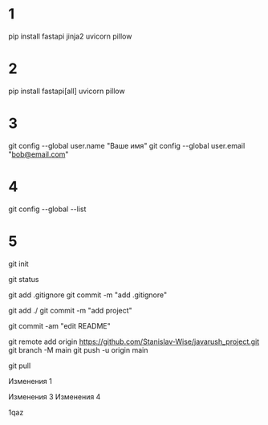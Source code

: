 # 1
pip install fastapi jinja2 uvicorn pillow

# 2
pip install fastapi[all] uvicorn pillow

# 3
git config --global user.name "Ваше имя"
git config --global user.email "bob@email.com"

# 4
git config --global --list

# 5
git init

git status

git add .gitignore
git commit -m "add .gitignore"

git add ./
git commit -m "add project"

git commit -am "edit README"

git remote add origin https://github.com/Stanislav-Wise/javarush_project.git
git branch -M main
git push -u origin main

git pull

Изменения 1

Изменения 3
Изменения 4

1qaz

